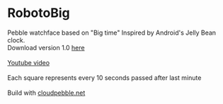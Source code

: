 RobotoBig
=========

Pebble watchface based on "Big time"
Inspired by Android's Jelly Bean clock.<br>
Download version 1.0 <a href="/releases/RobotoBig_v1.0.pbw">here</a><br><br>
<a href="http://www.youtube.com/watch?v=3ZM2_s_Gd10">Youtube video</a><br>
<br>Each square represents every 10 seconds passed after last minute<br> <br>
Build with <a href="http://cloudpebble.net">cloudpebble.net</a>
